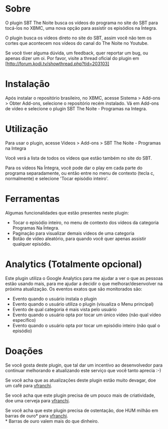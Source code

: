 # Sobre

O plugin SBT The Noite busca os vídeos do programa no site do SBT para tocá-los no XBMC, uma nova opção para assistir os episódios na Íntegra.

O plugin busca os vídeos direto no site do SBT, assim você não tem os cortes que acontecem nos vídeos 
do canal do The Noite no Youtube.

Se você tiver alguma dúvida, um feedback, quer reportar um bug, ou apenas dizer um oi. Por favor, visite a thread oficial do plugin em [http://forum.kodi.tv/showthread.php?tid=203103]

# Instalação

Após instalar o repositório brasileiro, no XBMC, acesse Sistema > Add-ons > Obter Add-ons, selecione
o repositório recém instalado. Vá em Add-ons de vídeo e selecione o plugin SBT The Noite - Programas 
na Integra.

# Utilização

Para usar o plugin, acesse Videos > Add-ons > SBT The Noite - Programas na Integra

Você verá a lista de todos os vídeos que estão também no site do SBT. 

Para os vídeos Na Íntegra, você pode dar o play em cada parte do programa separadamente, 
ou então entre no menu de contexto (tecla c, normalmente) e selecione 'Tocar episódio inteiro'.

# Ferramentas

Algumas funcionalidades que estão presentes neste plugin:

* Tocar o episódio inteiro, no menu de contexto dos vídeos da categoria Programas Na Íntegra.
* Paginação para visualizar demais vídeos de uma categoria
* Botão de vídeo aleatório, para quando você quer apenas assistir qualquer episódio.

# Analytics (Totalmente opcional)

Este plugin utiliza o Google Analytics para me ajudar a ver o que as pessoas estão usando mais, para me ajudar a decidir o que melhorar/desenvolver na próxima atualização. Os eventos exatos que são monitorados são:

* Evento quando o usuário instala o plugin
* Evento quando o usuário utiliza o plugin (visualiza o Menu principal)
* Evento de qual categoria é mais vista pelo usuário
* Evento quando o usuário opta por tocar um único vídeo (não qual vídeo específico)
* Evento quando o usuário opta por tocar um episódio inteiro (não qual o episódio)

# Doações

Se você gosta deste plugin, que tal dar um incentivo ao desenvolvedor para continuar melhorando
e atualizando este serviço que você tanto aprecia :-)

Se você acha que as atualizações deste plugin estão muito devagar, doe um café para [vfranchi](https://www.paypal.com/cgi-bin/webscr?cmd=_s-xclick&hosted_button_id=VAVLZEHSKPF6L).

Se você acha que este plugin precisa de um pouco mais de criatividade, doe uma cerveja para [vfranchi](https://www.paypal.com/cgi-bin/webscr?cmd=_s-xclick&hosted_button_id=VAVLZEHSKPF6L).

Se você acha que este plugin precisa de ostentação, doe HUM milhão em barras de ouro\* para [vfranchi](https://www.paypal.com/cgi-bin/webscr?cmd=_s-xclick&hosted_button_id=VAVLZEHSKPF6L).  
\* Barras de ouro valem mais do que dinheiro.